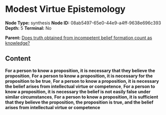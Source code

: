 # Modest Virtue Epistemology

**Node Type:** synthesis
**Node ID:** 08ab5497-65e0-44e9-a4ff-9638e696c393
**Depth:** 5
**Terminal:** No

**Parent:** [Does truth obtained from incompetent belief formation count as knowledge?](does-truth-obtained-from-incompetent-belief-formation-count-as-knowledge-antithesis-6d36086e-7e47-447d-b7b8-94ec86b35f33.md)

## Content

**For a person to know a proposition, it is necessary that they believe the proposition**, **For a person to know a proposition, it is necessary for the proposition to be true**, **For a person to know a proposition, it is necessary the belief arises from intellectual virtue or competence**, **For a person to know a proposition, it is necessary the belief is not easily false under similar circumstances**, **For a person to know a proposition, it is sufficient that they believe the proposition, the proposition is true, and the belief arises from intellectual virtue or competence**
